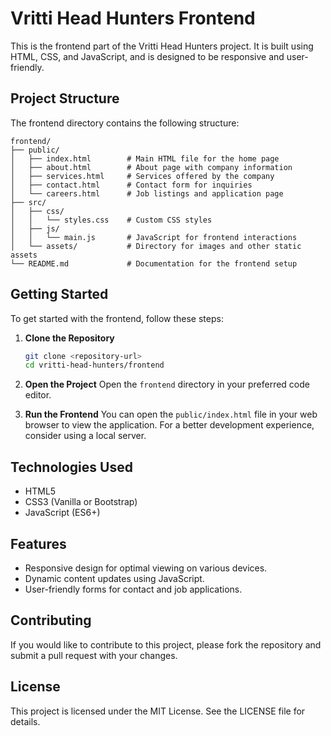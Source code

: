 # Vritti Head Hunters Frontend

This is the frontend part of the Vritti Head Hunters project. It is built using HTML, CSS, and JavaScript, and is designed to be responsive and user-friendly.

## Project Structure

The frontend directory contains the following structure:

```
frontend/
├── public/
│   ├── index.html        # Main HTML file for the home page
│   ├── about.html        # About page with company information
│   ├── services.html     # Services offered by the company
│   ├── contact.html      # Contact form for inquiries
│   └── careers.html      # Job listings and application page
├── src/
│   ├── css/
│   │   └── styles.css    # Custom CSS styles
│   ├── js/
│   │   └── main.js       # JavaScript for frontend interactions
│   └── assets/           # Directory for images and other static assets
└── README.md             # Documentation for the frontend setup
```

## Getting Started

To get started with the frontend, follow these steps:

1. **Clone the Repository**
   ```bash
   git clone <repository-url>
   cd vritti-head-hunters/frontend
   ```

2. **Open the Project**
   Open the `frontend` directory in your preferred code editor.

3. **Run the Frontend**
   You can open the `public/index.html` file in your web browser to view the application. For a better development experience, consider using a local server.

## Technologies Used

- HTML5
- CSS3 (Vanilla or Bootstrap)
- JavaScript (ES6+)

## Features

- Responsive design for optimal viewing on various devices.
- Dynamic content updates using JavaScript.
- User-friendly forms for contact and job applications.

## Contributing

If you would like to contribute to this project, please fork the repository and submit a pull request with your changes.

## License

This project is licensed under the MIT License. See the LICENSE file for details.